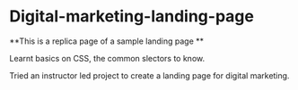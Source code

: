 # Digital-marketing-landing-page

**This is a replica page of a sample landing page 
**

 Learnt basics on CSS, the common slectors to know.
 
 Tried an instructor led project to create a landing page for digital marketing.
 






